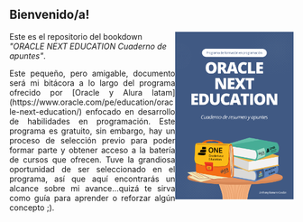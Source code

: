 ## Bienvenido/a!

<img src="imagenes/cover.png" width=210 height=297 align="right"/>

Este es el repositorio del bookdown *"ORACLE NEXT EDUCATION Cuaderno de apuntes"*.

<p align="justify">
Este pequeño, pero amigable, documento será mi bitácora a lo largo del programa ofrecido por [Oracle y Alura latam](https://www.oracle.com/pe/education/oracle-next-education/) enfocado en desarrollo de habilidades en programación. Este programa es gratuito, sin embargo, hay un proceso de selección previo para poder formar parte y obtener acceso a la batería de cursos que ofrecen. Tuve la grandiosa oportunidad de ser seleccionado en el programa, así que aquí encontrarás un alcance sobre mi avance...quizá te sirva como guía para aprender o reforzar algún concepto ;).
</p>